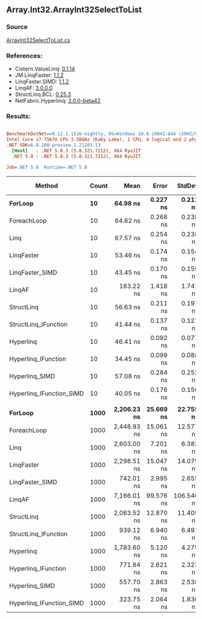 ﻿## Array.Int32.ArrayInt32SelectToList

### Source
[ArrayInt32SelectToList.cs](../LinqBenchmarks/Array/Int32/ArrayInt32SelectToList.cs)

### References:
- Cistern.ValueLinq: [0.1.14](https://www.nuget.org/packages/Cistern.ValueLinq/0.1.14)
- JM.LinqFaster: [1.1.2](https://www.nuget.org/packages/JM.LinqFaster/1.1.2)
- LinqFaster.SIMD: [1.1.2](https://www.nuget.org/packages/LinqFaster.SIMD/1.0.3)
- LinqAF: [3.0.0.0](https://www.nuget.org/packages/LinqAF/3.0.0.0)
- StructLinq.BCL: [0.25.3](https://www.nuget.org/packages/StructLinq.BCL/0.25.3)
- NetFabric.Hyperlinq: [3.0.0-beta42](https://www.nuget.org/packages/NetFabric.Hyperlinq/3.0.0-beta42)

### Results:
``` ini

BenchmarkDotNet=v0.12.1.1516-nightly, OS=Windows 10.0.19042.844 (20H2/October2020Update)
Intel Core i7-7567U CPU 3.50GHz (Kaby Lake), 1 CPU, 4 logical and 2 physical cores
.NET SDK=6.0.100-preview.1.21103.13
  [Host]   : .NET 5.0.3 (5.0.321.7212), X64 RyuJIT
  .NET 5.0 : .NET 5.0.3 (5.0.321.7212), X64 RyuJIT

Job=.NET 5.0  Runtime=.NET 5.0  

```
|                   Method | Count |        Mean |     Error |     StdDev | Ratio | RatioSD |  Gen 0 | Gen 1 | Gen 2 | Allocated |
|------------------------- |------ |------------:|----------:|-----------:|------:|--------:|-------:|------:|------:|----------:|
|                  **ForLoop** |    **10** |    **64.98 ns** |  **0.227 ns** |   **0.212 ns** |  **1.00** |    **0.00** | **0.1032** |     **-** |     **-** |     **216 B** |
|              ForeachLoop |    10 |    64.62 ns |  0.268 ns |   0.238 ns |  0.99 |    0.00 | 0.1032 |     - |     - |     216 B |
|                     Linq |    10 |    67.57 ns |  0.254 ns |   0.238 ns |  1.04 |    0.00 | 0.0688 |     - |     - |     144 B |
|               LinqFaster |    10 |    53.46 ns |  0.174 ns |   0.154 ns |  0.82 |    0.00 | 0.0765 |     - |     - |     160 B |
|          LinqFaster_SIMD |    10 |    43.45 ns |  0.170 ns |   0.159 ns |  0.67 |    0.00 | 0.0764 |     - |     - |     160 B |
|                   LinqAF |    10 |   163.22 ns |  1.418 ns |   1.741 ns |  2.52 |    0.03 | 0.1032 |     - |     - |     216 B |
|               StructLinq |    10 |    56.63 ns |  0.211 ns |   0.197 ns |  0.87 |    0.00 | 0.0764 |     - |     - |     160 B |
|     StructLinq_IFunction |    10 |    41.44 ns |  0.137 ns |   0.121 ns |  0.64 |    0.00 | 0.0650 |     - |     - |     136 B |
|                Hyperlinq |    10 |    46.41 ns |  0.092 ns |   0.077 ns |  0.71 |    0.00 | 0.0459 |     - |     - |      96 B |
|      Hyperlinq_IFunction |    10 |    34.45 ns |  0.099 ns |   0.088 ns |  0.53 |    0.00 | 0.0459 |     - |     - |      96 B |
|           Hyperlinq_SIMD |    10 |    57.08 ns |  0.284 ns |   0.252 ns |  0.88 |    0.00 | 0.0459 |     - |     - |      96 B |
| Hyperlinq_IFunction_SIMD |    10 |    40.05 ns |  0.176 ns |   0.156 ns |  0.62 |    0.00 | 0.0459 |     - |     - |      96 B |
|                          |       |             |           |            |       |         |        |       |       |           |
|                  **ForLoop** |  **1000** | **2,206.23 ns** | **25.669 ns** |  **22.755 ns** |  **1.00** |    **0.00** | **4.0207** |     **-** |     **-** |   **8,424 B** |
|              ForeachLoop |  1000 | 2,448.93 ns | 15.061 ns |  12.577 ns |  1.11 |    0.02 | 4.0207 |     - |     - |   8,424 B |
|                     Linq |  1000 | 2,603.00 ns |  7.201 ns |   6.383 ns |  1.18 |    0.01 | 1.9608 |     - |     - |   4,104 B |
|               LinqFaster |  1000 | 2,298.51 ns | 15.047 ns |  14.075 ns |  1.04 |    0.01 | 3.8605 |     - |     - |   8,080 B |
|          LinqFaster_SIMD |  1000 |   742.01 ns |  2.995 ns |   2.655 ns |  0.34 |    0.00 | 3.8605 |     - |     - |   8,080 B |
|                   LinqAF |  1000 | 7,166.01 ns | 99.576 ns | 106.546 ns |  3.25 |    0.07 | 4.0207 |     - |     - |   8,424 B |
|               StructLinq |  1000 | 2,063.52 ns | 12.870 ns |  11.409 ns |  0.94 |    0.01 | 1.9684 |     - |     - |   4,120 B |
|     StructLinq_IFunction |  1000 |   939.12 ns |  6.940 ns |   6.491 ns |  0.43 |    0.01 | 1.9569 |     - |     - |   4,096 B |
|                Hyperlinq |  1000 | 1,783.60 ns |  5.120 ns |   4.275 ns |  0.81 |    0.01 | 1.9341 |     - |     - |   4,056 B |
|      Hyperlinq_IFunction |  1000 |   771.84 ns |  2.621 ns |   2.323 ns |  0.35 |    0.00 | 1.9341 |     - |     - |   4,056 B |
|           Hyperlinq_SIMD |  1000 |   557.70 ns |  2.863 ns |   2.538 ns |  0.25 |    0.00 | 1.9341 |     - |     - |   4,056 B |
| Hyperlinq_IFunction_SIMD |  1000 |   323.75 ns |  2.064 ns |   1.830 ns |  0.15 |    0.00 | 1.9341 |     - |     - |   4,056 B |

